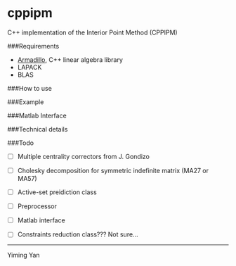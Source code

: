 cppipm
=====
C++ implementation of the Interior Point Method (CPPIPM)

###Requirements
* [Armadillo](http://arma.sourceforge.net/), C++ linear algebra library
* LAPACK
* BLAS


###How to use

###Example

###Matlab Interface

###Technical details


###Todo
- [ ] Multiple centrality correctors from J. Gondizo
- [ ] Cholesky decomposition for symmetric indefinite matrix (MA27 or MA57)
- [ ] Active-set preidiction class
- [ ] Preprocessor
- [ ] Matlab interface
- [ ] Constraints reduction class??? Not sure...


----
Yiming Yan
